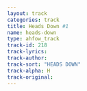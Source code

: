 ```yaml
---
layout: track
categories: track
title: Heads Down #1
name: heads-down
type: ahfow_track
track-id: 218
track-lyrics: 
track-author: 
track-sort: "HEADS DOWN"
track-alpha: H
track-original: 
---
```

